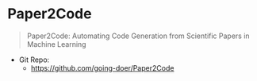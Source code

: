 # Paper2Code

> Paper2Code: Automating Code Generation from Scientific Papers in Machine Learning

- Git Repo:
  - https://github.com/going-doer/Paper2Code